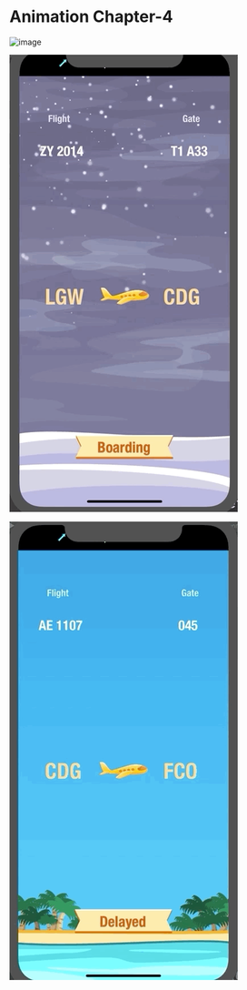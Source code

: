 # Animation Chapter-4

![image](https://github.com/byelaney/Swift-4.2-Guide/blob/master/Animations/Chap-4/chap-4-a.gif)

![image](https://github.com/byelaney/Swift-4.2-Guide/blob/master/Animations/Chap-4/chap-4-b.gif)

![image](https://github.com/byelaney/Swift-4.2-Guide/blob/master/Animations/Chap-4/chap-4-c.gif)
